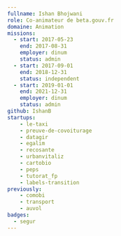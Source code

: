 ```yaml
---
fullname: Ishan Bhojwani
role: Co-animateur de beta.gouv.fr
domaine: Animation
missions:
  - start: 2017-05-23
    end: 2017-08-31
    employer: dinum
    status: admin
  - start: 2017-09-01
    end: 2018-12-31
    status: independent
  - start: 2019-01-01
    end: 2021-12-31
    employer: dinum
    status: admin
github: IshanB
startups:
    - le-taxi
    - preuve-de-covoiturage
    - datagir
    - egalim
    - recosante
    - urbanvitaliz
    - cartobio
    - peps
    - tutorat_fp
    - labels-transition
previously:
    - comobi
    - transport
    - auvol
badges:
  - segur
---
```

